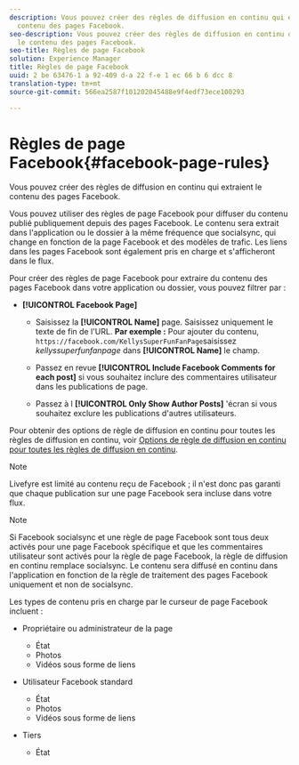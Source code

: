 ```yaml
---
description: Vous pouvez créer des règles de diffusion en continu qui extraient le
  contenu des pages Facebook.
seo-description: Vous pouvez créer des règles de diffusion en continu qui extraient
  le contenu des pages Facebook.
seo-title: Règles de page Facebook
solution: Experience Manager
title: Règles de page Facebook
uuid: 2 be 63476-1 a 92-409 d-a 22 f-e 1 ec 66 b 6 dcc 8
translation-type: tm+mt
source-git-commit: 566ea2587f101202045488e9f4edf73ece100293

---
```



# Règles de page Facebook{#facebook-page-rules}

Vous pouvez créer des règles de diffusion en continu qui extraient le contenu des pages Facebook.

Vous pouvez utiliser des règles de page Facebook pour diffuser du contenu publié publiquement depuis des pages Facebook. Le contenu sera extrait dans l'application ou le dossier à la même fréquence que socialsync, qui change en fonction de la page Facebook et des modèles de trafic. Les liens dans les pages Facebook sont également pris en charge et s'afficheront dans le flux.

Pour créer des règles de page Facebook pour extraire du contenu des pages Facebook dans votre application ou dossier, vous pouvez filtrer par :

* **[!UICONTROL Facebook Page]**

   * Saisissez la **[!UICONTROL Name]** page. Saisissez uniquement le texte de fin de l'URL. **Par exemple :** Pour ajouter du contenu, `https://facebook.com/KellysSuperFunFanPage`saisissez *kellyssuperfunfanpage* dans **[!UICONTROL Name]** le champ.

   * Passez en revue **[!UICONTROL Include Facebook Comments for each post]** si vous souhaitez inclure des commentaires utilisateur dans les publications de page.
   * Passez à l **[!UICONTROL Only Show Author Posts]** 'écran si vous souhaitez exclure les publications d'autres utilisateurs.

Pour obtenir des options de règle de diffusion en continu pour toutes les règles de diffusion en continu, voir [Options de règle de diffusion en continu pour toutes les règles de diffusion en continu](../c-streams/c-stream-rule-options-for-all-stream-rules.md#c_stream_rule_options_for_all_stream_rules).

>[!NOTE]
>
>Livefyre est limité au contenu reçu de Facebook ; il n'est donc pas garanti que chaque publication sur une page Facebook sera incluse dans votre flux.

>[!NOTE]
>
>Si Facebook socialsync et une règle de page Facebook sont tous deux activés pour une page Facebook spécifique et que les commentaires utilisateur sont activés pour la règle de page Facebook, la règle de diffusion en continu remplace socialsync. Le contenu sera diffusé en continu dans l'application en fonction de la règle de traitement des pages Facebook uniquement et non de socialsync.

Les types de contenu pris en charge par le curseur de page Facebook incluent :

* Propriétaire ou administrateur de la page

   * État
   * Photos
   * Vidéos sous forme de liens

* Utilisateur Facebook standard

   * État
   * Photos
   * Vidéos sous forme de liens

* Tiers

   * État

